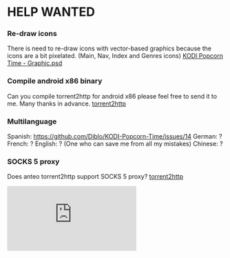 
# HELP WANTED #

### Re-draw icons ###
There is need to re-draw icons with vector-based graphics
because the icons are a bit pixelated. (Main, Nav, Index and Genres icons)
[KODI Popcorn Time - Graphic.psd](https://github.com/Diblo/KODI-Popcorn-Time/blob/master/Other/KODI%20Popcorn%20Time%20-%20Graphic.psd)

### Compile android x86 binary ###
Can you compile torrent2http for android x86 please feel free to send it to me. Many thanks in advance.
[torrent2http](https://github.com/anteo/torrent2http)

### Multilanguage ###
Spanish: https://github.com/Diblo/KODI-Popcorn-Time/issues/14
German: ?
French: ?
English: ? (One who can save me from all my mistakes)
Chinese: ?

### SOCKS 5 proxy ###
Does anteo torrent2http support SOCKS 5 proxy?
[torrent2http](https://github.com/anteo/torrent2http)


[![Analytics](https://ga-beacon.appspot.com/UA-63872919-1/KODI-Popcorn-Time/HELP_WANTED.md)](https://github.com/igrigorik/ga-beacon)
